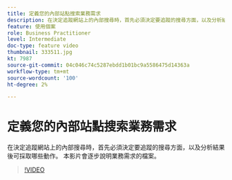 ```yaml
---
title: 定義您的內部站點搜索業務需求
description: 在決定追蹤網站上的內部搜尋時，首先必須決定要追蹤的搜尋方面，以及分析結果後可採取哪些動作。 本影片會逐步說明業務需求的檔案。
feature: 使用個案
role: Business Practitioner
level: Intermediate
doc-type: feature video
thumbnail: 333511.jpg
kt: 7987
source-git-commit: 04c046c74c5287ebdd1b01bc9a5586475d14363a
workflow-type: tm+mt
source-wordcount: '100'
ht-degree: 2%

---
```



# 定義您的內部站點搜索業務需求

在決定追蹤網站上的內部搜尋時，首先必須決定要追蹤的搜尋方面，以及分析結果後可採取哪些動作。 本影片會逐步說明業務需求的檔案。

>[!VIDEO](https://video.tv.adobe.com/v/333511/?quality=12&learn=on)
